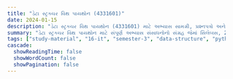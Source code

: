 ```yaml
---
title: "ડેટા સ્ટ્રક્ચર વિથ પાયથોન (4331601)"
date: 2024-01-15
description: "ડેટા સ્ટ્રક્ચર વિથ પાયથોન (4331601) માટે અભ્યાસ સામગ્રી, પ્રશ્નપત્રો અને ઉકેલો - ઇન્ફોર્મેશન ટેકનોલોજી, સેમેસ્ટર 3"
summary: "ડેટા સ્ટ્રક્ચર વિથ પાયથોન માટે સંપૂર્ણ અભ્યાસ સંસાધનોનો સંગ્રહ જેમાં સિલેબસ, 2023-2025ના પ્રશ્નપત્રો અને વિગતવાર ઉકેલોનો સમાવેશ થાય છે"
tags: ["study-material", "16-it", "semester-3", "data-structure", "python", "4331601"]
cascade:
  showReadingTime: false
  showWordCount: false
  showPagination: false
---
```

